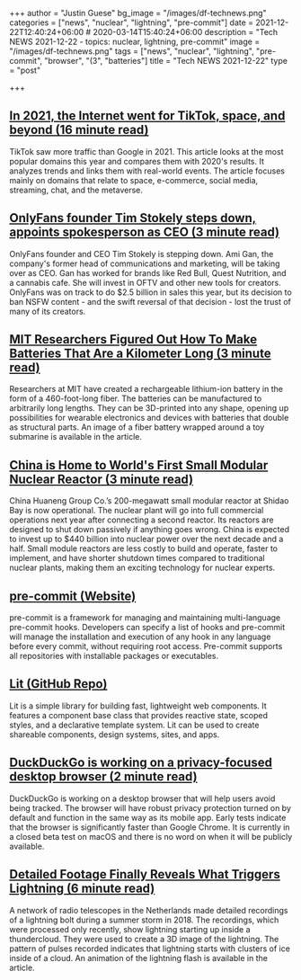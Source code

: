 +++
author = "Justin Guese"
bg_image = "/images/df-technews.png"
categories = ["news", "nuclear", "lightning", "pre-commit"]
date = 2021-12-22T12:40:24+06:00 # 2020-03-14T15:40:24+06:00
description = "Tech NEWS 2021-12-22 - topics: nuclear, lightning, pre-commit"
image = "/images/df-technews.png"
tags = ["news", "nuclear", "lightning", "pre-commit", "browser", "(3", "batteries"]
title = "Tech NEWS 2021-12-22"
type = "post"

+++

## [In 2021, the Internet went for TikTok, space, and beyond (16 minute read)](https://blog.cloudflare.com/popular-domains-year-in-review-2021/)

TikTok saw more traffic than Google in 2021. This article looks at the most popular domains this year and compares them with 2020's results. It analyzes trends and links them with real-world events. The article focuses mainly on domains that relate to space, e-commerce, social media, streaming, chat, and the metaverse.

## [OnlyFans founder Tim Stokely steps down, appoints spokesperson as CEO (3 minute read)](https://techcrunch.com/2021/12/21/onlyfans-founder-tim-stokely-steps-down-appoints-spokesperson-as-ceo/)

OnlyFans founder and CEO Tim Stokely is stepping down. Ami Gan, the company's former head of communications and marketing, will be taking over as CEO. Gan has worked for brands like Red Bull, Quest Nutrition, and a cannabis cafe. She will invest in OFTV and other new tools for creators. OnlyFans was on track to do $2.5 billion in sales this year, but its decision to ban NSFW content - and the swift reversal of that decision - lost the trust of many of its creators.

## [MIT Researchers Figured Out How To Make Batteries That Are a Kilometer Long (3 minute read)](https://interestingengineering.com/mit-researchers-figured-out-how-to-make-batteries-that-are-a-kilometer-long)

Researchers at MIT have created a rechargeable lithium-ion battery in the form of a 460-foot-long fiber. The batteries can be manufactured to arbitrarily long lengths. They can be 3D-printed into any shape, opening up possibilities for wearable electronics and devices with batteries that double as structural parts. An image of a fiber battery wrapped around a toy submarine is available in the article.

## [China is Home to World's First Small Modular Nuclear Reactor (3 minute read)](https://finance.yahoo.com/news/china-home-worlds-first-small-041435116.html)

China Huaneng Group Co.’s 200-megawatt small modular reactor at Shidao Bay is now operational. The nuclear plant will go into full commercial operations next year after connecting a second reactor. Its reactors are designed to shut down passively if anything goes wrong. China is expected to invest up to $440 billion into nuclear power over the next decade and a half. Small module reactors are less costly to build and operate, faster to implement, and have shorter shutdown times compared to traditional nuclear plants, making them an exciting technology for nuclear experts.

## [pre-commit (Website)](https://pre-commit.com/)

pre-commit is a framework for managing and maintaining multi-language pre-commit hooks. Developers can specify a list of hooks and pre-commit will manage the installation and execution of any hook in any language before every commit, without requiring root access. Pre-commit supports all repositories with installable packages or executables.

## [Lit (GitHub Repo)](https://github.com/lit/lit/)

Lit is a simple library for building fast, lightweight web components. It features a component base class that provides reactive state, scoped styles, and a declarative template system. Lit can be used to create shareable components, design systems, sites, and apps.

## [DuckDuckGo is working on a privacy-focused desktop browser (2 minute read)](https://www.theverge.com/2021/12/21/22848133/duckduckgo-browser-pc-mac-beta-privacy-default-settings)

DuckDuckGo is working on a desktop browser that will help users avoid being tracked. The browser will have robust privacy protection turned on by default and function in the same way as its mobile app. Early tests indicate that the browser is significantly faster than Google Chrome. It is currently in a closed beta test on macOS and there is no word on when it will be publicly available.

## [Detailed Footage Finally Reveals What Triggers Lightning (6 minute read)](https://www.quantamagazine.org/radio-telescope-reveals-how-lightning-begins-20211220/)

A network of radio telescopes in the Netherlands made detailed recordings of a lightning bolt during a summer storm in 2018. The recordings, which were processed only recently, show lightning starting up inside a thundercloud. They were used to create a 3D image of the lightning. The pattern of pulses recorded indicates that lightning starts with clusters of ice inside of a cloud. An animation of the lightning flash is available in the article.


